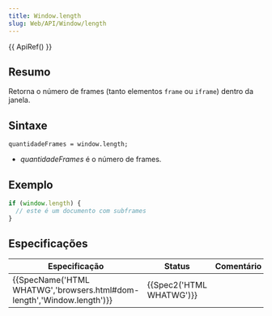 ```yaml
---
title: Window.length
slug: Web/API/Window/length
---
```

{{ ApiRef() }}

## Resumo

Retorna o número de frames (tanto elementos `frame` ou `iframe`) dentro da janela.

## Sintaxe

```
quantidadeFrames = window.length;
```

- _quantidadeFrames_ é o número de frames.

## Exemplo

```js
if (window.length) {
  // este é um documento com subframes
}
```

## Especificações

| Especificação                                                                                | Status                           | Comentário |
| -------------------------------------------------------------------------------------------- | -------------------------------- | ---------- |
| {{SpecName('HTML WHATWG','browsers.html#dom-length','Window.length')}} | {{Spec2('HTML WHATWG')}} |            |

